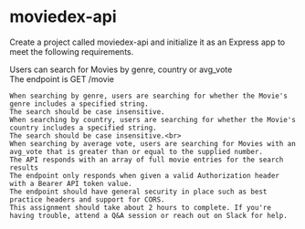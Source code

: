# moviedex-api

Create a project called moviedex-api and initialize it as an Express app to meet the following requirements.

Users can search for Movies by genre, country or avg_vote<br>
The endpoint is GET /movie<br>
```The search options for genre, country, and/or average vote are provided in query string parameters.
When searching by genre, users are searching for whether the Movie's genre includes a specified string. 
The search should be case insensitive.
When searching by country, users are searching for whether the Movie's country includes a specified string. 
The search should be case insensitive.<br>
When searching by average vote, users are searching for Movies with an avg_vote that is greater than or equal to the supplied number.
The API responds with an array of full movie entries for the search results
The endpoint only responds when given a valid Authorization header with a Bearer API token value.
The endpoint should have general security in place such as best practice headers and support for CORS.
This assignment should take about 2 hours to complete. If you're having trouble, attend a Q&A session or reach out on Slack for help.
